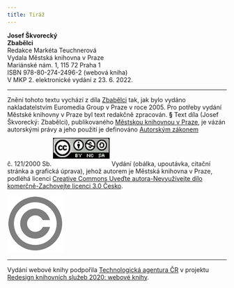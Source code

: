 ```yaml
---
title: Tiráž
---
```


**Josef Škvorecký    
Zbabělci**  
Redakce Markéta Teuchnerová  
Vydala Městská knihovna v Praze  
Mariánské nám. 1, 115 72 Praha 1  
ISBN 978-80-274-2496-2 (webová kniha)  
V MKP 2. elektronické vydání z 23. 6. 2022.

***

Znění tohoto textu vychází z díla [Zbabělci](https://search.mlp.cz/cz/titul/zbabelci/2479553/) tak, jak bylo vydáno nakladatelstvím Euromedia Group v Praze v roce 2005. Pro potřeby vydání Městské knihovny v Praze byl text redakčně zpracován.
**§**
Text díla (Josef Škvorecký: Zbabělci), publikovaného [Městskou knihovnou v Praze](https://www.mlp.cz/cz/), je vázán autorskými právy a jeho použití je definováno [Autorským zákonem](https://www.mkcr.cz/predpisy-zakonu-709.html) č. 121/2000 Sb.
[![image001.jpg](./resources/image001_fmt.png)](https://creativecommons.org/licenses/by-nc-sa/3.0/cz/)
Vydání (obálka, upoutávka, citační stránka a grafická úprava), jehož autorem je Městská knihovna v Praze, podléhá licenci [Creative Commons Uveďte autora-Nevyužívejte dílo komerčně-Zachovejte licenci 3.0 Česko](https://creativecommons.org/licenses/by-nc-sa/3.0/cz/).
  
  
![image002.jpg](./resources/image002_fmt.png)

***

Vydání webové knihy podpořila [Technologická agentura ČR](https://www.tacr.cz/) v projektu [Redesign knihovních služeb 2020: webové knihy](https://starfos.tacr.cz/cs/project/TL04000391).
